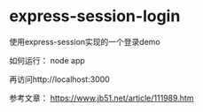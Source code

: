 # express-session-login

使用express-session实现的一个登录demo

如何运行： node app

再访问http://localhost:3000


参考文章： https://www.jb51.net/article/111989.htm